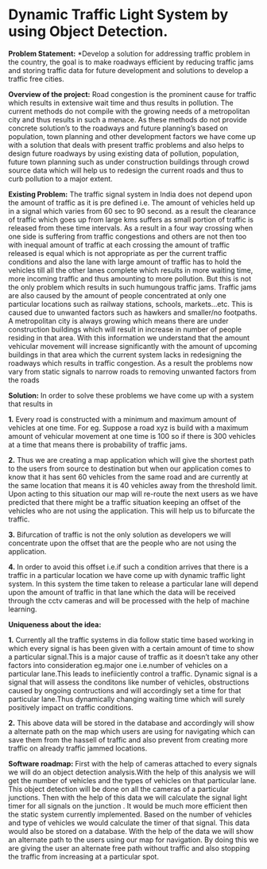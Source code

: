 # Dynamic Traffic Light System by using Object Detection.

**Problem Statement:** *Develop a solution for addressing traffic problem in the country, the goal is to make roadways efficient by reducing traffic jams and storing traffic data for future development and solutions to develop a traffic free cities.

**Overview of the project:** Road congestion is the prominent cause for traffic which results in extensive wait time and thus results in pollution. The current methods do not compile with the growing needs of a metropolitan city and thus results in such a menace. As these methods do not provide concrete solution’s to the roadways and future planning’s based on population, town planning and other development factors we have come up with a solution that deals with present traffic problems and also helps to design future roadways by using existing data of pollution, population, future town planning such as under construction buildings through crowd source data which will help us to redesign the current roads and thus to curb pollution to a major extent.

**Existing Problem:** The traffic signal system in India does not depend upon the amount of traffic as it is pre defined i.e. The amount of vehicles held up in a signal which varies from 60 sec to 90 second. as a result the clearance of traffic which goes up from large kms suffers as small portion of traffic is released from these time intervals. 
As a result in a four way crossing when one side is suffering from traffic congestions and others are not then too with inequal amount of traffic at each crossing the amount of traffic released is equal which is not appropriate as per the current traffic conditions and also the lane with large amount of traffic has to hold the vehicles till all the other lanes complete which results in more waiting time,  more incoming traffic and thus amounting to more pollution.
But this is not the only problem which results in such humungous traffic jams. Traffic jams are also caused by the amount of people concentrated at only one particular locations such as railway stations, schools, markets…etc. This is caused due to unwanted factors such as hawkers and smaller/no footpaths. A metropolitan city is always growing which means there are under construction buildings which will result in increase in number of people residing in that area. With this information we understand that the amount vehicular movement will increase significantly with the amount of upcoming buildings in that area which the current system lacks in redesigning the roadways which results in traffic congestion.
As a result the problems now vary from static signals to narrow roads to removing unwanted factors from the roads

**Solution:**  In order to solve these problems we have come up with a system that results in

**1.** Every road is constructed with a minimum and maximum amount of vehicles at one time. For eg. Suppose a road xyz is build with a maximum amount of vehicular movement at one time is 100 so if there is 300 vehicles at a time that means there is probability of traffic jams.

**2.** Thus we are creating a map application which will give the shortest path to the users from source to destination but when our application comes to know that it has sent 60 vehicles from the same road and are currently at the same location that means it is 40 vehicles away from the threshold limit. Upon acting to this situation our map will re-route the next users as we have predicted that there might be a traffic situation keeping an offset of the vehicles who are not using the application. This will help us to bifurcate the traffic.

**3.** Bifurcation of traffic is not the only solution as developers we will concentrate upon the offset that are the people who are not using the application.

**4.** In order to avoid this offset i.e.if such a condition arrives that there is a traffic in a particular location we have come up with dynamic traffic light system.
In this system the time taken to release a particular lane will depend upon the amount of traffic in that lane which the data will be received through the cctv cameras and will be processed with the help of machine learning.

**Uniqueness about the idea:**

**1.** Currently all the traffic systems in dia follow static time based working in which every signal is has been given with a certain amount of time to show a particular signal.This is a major cause of traffic as it doesn’t take any other factors into consideration eg.major one i.e.number of vehicles on a particular lane.This leads to inefiiciently control a traffic.
Dynamic signal is a signal that will assess the conditons like number of vehicles, obstructions caused by ongoing contructions and will accordingly set a time for that particular lane.Thus dynamically changing waiting time which will surely positively impact on traffic conditions.

**2.** This above data will be stored in the database and accordingly will show a alternate path on the map which users are using for navigating  which can save them from the hassell of traffic and also prevent from creating more traffic on already traffic jammed locations.

**Software roadmap:**
First with the help of cameras attached to every signals we will do an object detection analysis.With the help of this analysis we will get the number of vehicles and the types of vehicles on that particular lane. This object detection will be done on all the cameras of a particular junctions. Then with the help of this data we will calculate the signal light timer for all signals on the junction .
It would be much more efficient then the static system currently implemented. Based on the number of vehicles and type of vehicles we would calculate the timer of that signal. This data would also be stored on a database. With the help of the data we will show an alternate path to the users using our map for navigation. By doing this we are giving the user an alternate free path without traffic and also stopping the traffic from increasing at a particular spot.


